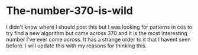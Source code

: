 # The-number-370-is-wild
I didn't know where I should post this but I was looking for patterns in cos to try find a new algorithm but came across 370 and it is the most interesting number I've ever come across. It has a strange order to it that I havent seen before. I will update this with my reasons for thinking this.
